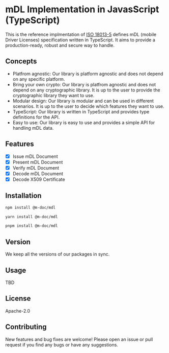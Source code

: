 # mDL Implementation in JavasScript (TypeScript)

This is the reference implmentation of [ISO 18013-5](https://www.iso.org/standard/69084.html) defines mDL (mobile Driver Licenses) specification written in TypeScript. It aims to provide a production-ready, robust and secure way to handle.

## Concepts

- Platfrom agnostic: Our library is platform agnostic and does not depend on any specific platform.
- Bring your own crypto: Our library is platfrom agnostic and does not depend on any cryptographic library. It is up to the user to provide the cryptographic library they want to use.
- Modular design: Our library is modular and can be used in different scenarios. It is up to the user to decide which features they want to use.
- TypeScript: Our library is written in TypeScript and provides type definitions for the API.
- Easy to use: Our library is easy to use and provides a simple API for handling mDL data.

## Features

- [x] Issue mDL Document
- [x] Present mDL Document
- [x] Verify mDL Document
- [x] Decode mDL Document
- [x] Decode X509 Certificate

## Installation

```bash
npm install @m-doc/mdl
```

```bash
yarn install @m-doc/mdl
```

```bash
pnpm install @m-doc/mdl
```

## Version

We keep all the versions of our packages in sync.

## Usage

TBD

## License

Apache-2.0

## Contributing

New features and bug fixes are welcome! Please open an issue or pull request if you find any bugs or have any suggestions.
